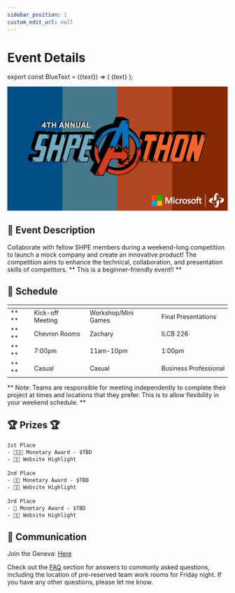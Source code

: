 ```yaml
---
sidebar_position: 1
custom_edit_url: null
---
```


# Event Details

export const BlueText = ({text}) => (
  <span className="blue-text">
  {text}
  </span>
);

![SHPEathon](/img/SHPEathon_Banner_25.png)

## 📝 Event Description 

Collaborate with fellow SHPE members during a weekend-long competition to launch a mock company and create an innovative product! The competition aims to enhance the technical, collaboration, and presentation skills of competitors. ** This is a beginner-friendly event!! **

## 📅 Schedule

|             | <BlueText text="Friday (2/2)"></BlueText>      | <BlueText text="Saturday (2/3)"></BlueText>   | <BlueText text="Sunday (2/4)"></BlueText>     |
| ----------- | ----------- | ----------- | ----------- |
| ** <BlueText text="Event:"></BlueText> **       | Kick-off Meeting       | Workshop/Mini Games | Final Presentations     |
| ** <BlueText text="Location:"></BlueText> **    | Chevron Rooms     | Zachary     | ILCB 226         |
| ** <BlueText text="Time:"></BlueText> **       | 7:00pm         |  <BlueText text="**"></BlueText>  11am-10pm       | 1:00pm          |
| ** <BlueText text="Attire:"></BlueText> **       | Casual         | Casual       | Business Professional          |

<BlueText text="** There is a mandatory Sales Pitch @ 11:30am, more information will be sent out Saturday."></BlueText> 

** Note: Teams are responsible for meeting independently to complete their project at times and locations that they prefer. This is to allow flexibility in your weekend schedule. **

## 🏆 Prizes 🏆
```
1st Place
- 🤑🤑🤑 Monetary Award - $TBD
- 🧑‍💻 Website Highlight

2nd Place
- 🤑🤑 Monetary Award - $TBD
- 🧑‍💻 Website Highlight

3rd Place
- 🤑 Monetary Award - $TBD
- 🧑‍💻 Website Highlight
```

<!-- Geneva Link -->

## 📲 Communication

Join the Geneva: [Here](https://links.geneva.com/invite/2f895db5-9b4f-4fa8-b1f0-eeb04af94dfa)

Check out the [FAQ](/docs/shpeathon25/event-details/faq) section for answers to commonly asked questions, including the location of pre-reserved team work rooms for Friday night. If you have any other questions, please let me know.